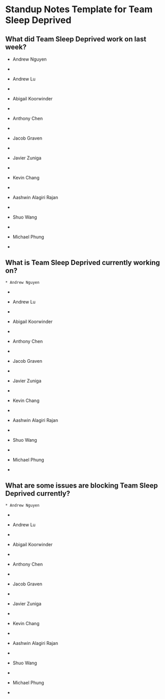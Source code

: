 # Standup Notes Template for Team Sleep Deprived
## What did Team Sleep Deprived work on last week?
  * Andrew Nguyen
  * 


  * Andrew Lu
  * 


  * Abigail Koorwinder
  * 


  * Anthony Chen
  * 


  * Jacob Graven
  * 


  * Javier Zuniga
  * 


  * Kevin Chang
  * 


  * Aashwin Alagiri Rajan
  * 


  * Shuo Wang
  * 


  * Michael Phung
  * 


  ## What is Team Sleep Deprived currently working on?
    * Andrew Nguyen
  * 


  * Andrew Lu
  * 


  * Abigail Koorwinder
  * 


  * Anthony Chen
  * 


  * Jacob Graven
  * 


  * Javier Zuniga
  * 


  * Kevin Chang
  * 


  * Aashwin Alagiri Rajan
  * 


  * Shuo Wang
  * 


  * Michael Phung
  * 


  ## What are some issues are blocking Team Sleep Deprived currently?
    * Andrew Nguyen
  * 


  * Andrew Lu
  * 


  * Abigail Koorwinder
  * 


  * Anthony Chen
  * 


  * Jacob Graven
  * 


  * Javier Zuniga
  * 


  * Kevin Chang
  * 


  * Aashwin Alagiri Rajan
  * 


  * Shuo Wang
  * 


  * Michael Phung
  * 

